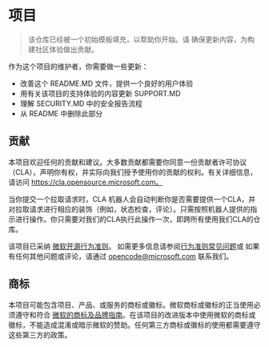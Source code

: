 # 项目

> 该仓库已经被一个初始模板填充，以帮助你开始。请
> 确保更新内容，为构建社区体验做出贡献。

作为这个项目的维护者，你需要做一些更新：

- 改善这个 README.MD 文件，提供一个良好的用户体验
- 用有关该项目的支持体验的内容更新 SUPPORT.MD
- 理解 SECURITY.MD 中的安全报告流程
- 从 README 中删除此部分

## 贡献

本项目欢迎任何的贡献和建议。大多数贡献都需要你同意一份贡献者许可协议（CLA），声明你有权，并实际向我们授予使用你的贡献的权利。有关详细信息，请访问 https://cla.opensource.microsoft.com。

当你提交一个拉取请求时，CLA 机器人会自动判断你是否需要提供一个CLA，并对拉取请求进行相应的装饰（例如，状态检查，评论）。只需按照机器人提供的指示进行操作。你只需要对我们的CLA执行此操作一次，即跨所有使用我们CLA的仓库。

该项目已采纳 [微软开源行为准则](https://opensource.microsoft.com/codeofconduct/)。
如需更多信息请参阅[行为准则常见问题](https://opensource.microsoft.com/codeofconduct/faq/)或
如果有任何其他问题或评论，请通过 [opencode@microsoft.com](mailto:opencode@microsoft.com) 联系我们。

## 商标

本项目可能包含项目、产品、或服务的商标或徽标。微软商标或徽标的正当使用必须遵守和符合 [微软的商标及品牌指南](https://www.microsoft.com/en-us/legal/intellectualproperty/trademarks/usage/general)。在该项目的改进版本中使用微软的商标或徽标，不能造成混淆或暗示微软的赞助。任何第三方商标或徽标的使用都需要遵守这些第三方的政策。